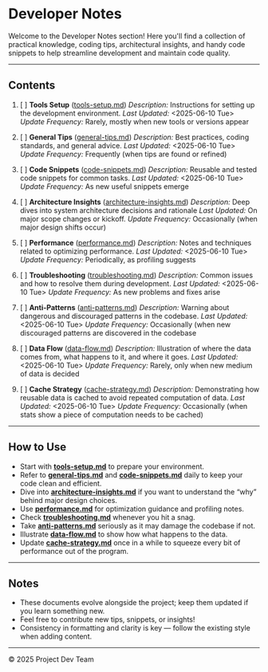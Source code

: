 <!--
START OF: docs/dev-notes/README.md
Purpose: This directory contains notes, tips, insights, and reusable resources for developers involved in this project.
Update Frequency: Update this README whenever new documents are added or existing ones get significant updates.
Location: docs/dev-notes/README.md
-->

# Developer Notes

Welcome to the Developer Notes section!
Here you'll find a collection of practical knowledge, coding tips, architectural insights, and handy code snippets to help streamline development and maintain code quality.

---

## Contents

1. [ ] **Tools Setup** ([tools-setup.md](tools-setup.md))
   _Description:_ Instructions for setting up the development environment.
   _Last Updated:_ <2025-06-10 Tue>
   _Update Frequency:_ Rarely, mostly when new tools or versions appear

2. [ ] **General Tips** ([general-tips.md](general-tips.md))
   _Description:_ Best practices, coding standards, and general advice.
   _Last Updated:_ <2025-06-10 Tue>
   _Update Frequency:_ Frequently (when tips are found or refined)

3. [ ] **Code Snippets** ([code-snippets.md](code-snippets.md))
   _Description:_ Reusable and tested code snippets for common tasks.
   _Last Updated:_ <2025-06-10 Tue>
   _Update Frequency:_ As new useful snippets emerge

4. [ ] **Architecture Insights** ([architecture-insights.md](architecture-insights.md))
   _Description:_ Deep dives into system architecture decisions and rationale
   _Last Updated:_ On major scope changes or kickoff.
   _Update Frequency:_ Occasionally (when major design shifts occur)

5. [ ] **Performance** ([performance.md](performance.md))
   _Description:_ Notes and techniques related to optimizing performance.
   _Last Updated:_ <2025-06-10 Tue>
   _Update Frequency:_ Periodically, as profiling suggests

6. [ ] **Troubleshooting** ([troubleshooting.md](troubleshooting.md))
   _Description:_ Common issues and how to resolve them during development.
   _Last Updated:_ <2025-06-10 Tue>
   _Update Frequency:_ As new problems and fixes arise

7. [ ] **Anti-Patterns** ([anti-patterns.md](anti-patterns.md))
   _Description:_ Warning about dangerous and discouraged patterns in the codebase.
   _Last Updated:_ <2025-06-10 Tue>
   _Update Frequency:_ Occasionally (when new discouraged patterns are discovered in the codebase

8. [ ] **Data Flow** ([data-flow.md](data-flow.md))
   _Description:_ Illustration of where the data comes from, what happens to it, and where it goes.
   _Last Updated:_ <2025-06-10 Tue>
   _Update Frequency:_ Rarely, only when new medium of data is decided

9. [ ] **Cache Strategy** ([cache-strategy.md](cache-strategy.md))
   _Description:_ Demonstrating how reusable data is cached to avoid repeated computation of data.
   _Last Updated:_ <2025-06-10 Tue>
   _Update Frequency:_ Occasionally (when stats show a piece of computation needs to be cached)

---

## How to Use

- Start with **[tools-setup.md](tools-setup.md)** to prepare your environment.
- Refer to **[general-tips.md](general-tips.md)** and **[code-snippets.md](code-snippets.md)** daily to keep your code clean and efficient.
- Dive into **[architecture-insights.md](architecture-insights.md)** if you want to understand the “why” behind major design choices.
- Use **[performance.md](performance.md)** for optimization guidance and profiling notes.
- Check **[troubleshooting.md](troubleshooting.md)** whenever you hit a snag.
- Take **[anti-patterns.md](anti-patterns.md)** seriously as it may damage the codebase if not.
- Illustrate **[data-flow.md](data-flow.md)** to show how what happens to the data.
- Update **[cache-strategy.md](cache-strategy.md)** once in a while to squeeze every bit of performance out of the program.

---

## Notes

- These documents evolve alongside the project; keep them updated if you learn something new.
- Feel free to contribute new tips, snippets, or insights!
- Consistency in formatting and clarity is key — follow the existing style when adding content.

---

© 2025 Project Dev Team

<!-- END OF docs/dev-notes/README.md -->
